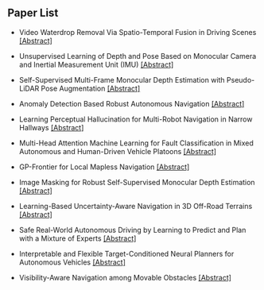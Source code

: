 ## Paper List

- Video Waterdrop Removal Via Spatio-Temporal Fusion in Driving Scenes
[[Abstract]](https://events.infovaya.com/presentation?id=94145)

- Unsupervised Learning of Depth and Pose Based on Monocular Camera and Inertial Measurement Unit (IMU)
[[Abstract]](https://events.infovaya.com/presentation?id=94148)

- Self-Supervised Multi-Frame Monocular Depth Estimation with Pseudo-LiDAR Pose Augmentation
[[Abstract]](https://events.infovaya.com/presentation?id=94151)

- Anomaly Detection Based Robust Autonomous Navigation
[[Abstract]](https://events.infovaya.com/presentation?id=94154)

- Learning Perceptual Hallucination for Multi-Robot Navigation in Narrow Hallways
[[Abstract]](https://events.infovaya.com/presentation?id=94157)

- Multi-Head Attention Machine Learning for Fault Classification in Mixed Autonomous and Human-Driven Vehicle Platoons
[[Abstract]](https://events.infovaya.com/presentation?id=94160)

- GP-Frontier for Local Mapless Navigation
[[Abstract]](https://events.infovaya.com/presentation?id=94163)

- Image Masking for Robust Self-Supervised Monocular Depth Estimation
[[Abstract]](https://events.infovaya.com/presentation?id=94166)

- Learning-Based Uncertainty-Aware Navigation in 3D Off-Road Terrains
[[Abstract]](https://events.infovaya.com/presentation?id=94169)

- Safe Real-World Autonomous Driving by Learning to Predict and Plan with a Mixture of Experts
[[Abstract]](https://events.infovaya.com/presentation?id=94172)

- Interpretable and Flexible Target-Conditioned Neural Planners for Autonomous Vehicles
[[Abstract]](https://events.infovaya.com/presentation?id=94175)

- Visibility-Aware Navigation among Movable Obstacles
[[Abstract]](https://events.infovaya.com/presentation?id=94178)

